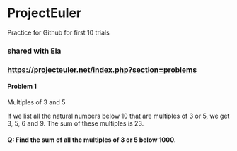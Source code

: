 # ProjectEuler
Practice for Github for first 10 trials
### shared with Ela
### https://projecteuler.net/index.php?section=problems

####   Problem 1 
  Multiples of 3 and 5
  
  If we list all the natural numbers below 10 that are multiples of 3 or 5, we get 3, 5, 6 and 9. The sum of these multiples is 23. 
#### Q: Find the sum of all the multiples of 3 or 5 below 1000.
